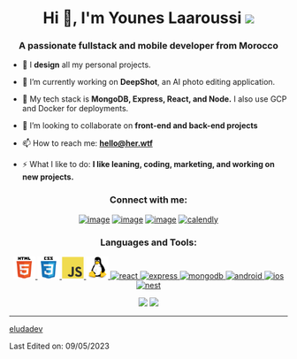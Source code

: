 <h1 align="center">Hi 👋, I'm Younes Laaroussi <img height="40" src="https://emoji.gg/assets/emoji/7333-parrotdance.gif"></h1>
<h3 align="center">A passionate fullstack and mobile developer from Morocco</h3>

- 💅 I **design** all my personal projects.

- 🔭 I’m currently working on **DeepShot**, an AI photo editing application.

- 🌱 My tech stack is **MongoDB, Express, React, and Node.** I also use GCP and Docker for deployments.

- 👯 I’m looking to collaborate on **front-end and back-end projects**

- 📫 How to reach me: **hello@her.wtf**

- ⚡ What I like to do: **I like leaning, coding, marketing, and working on new projects.**

<h3 align="center">Connect with me:</h3>
<div align="center">

[![image](https://img.shields.io/badge/LinkedIn-0077B5?style=for-the-badge&logo=linkedin&logoColor=white)](https://www.linkedin.com/in/eludadev/)
[![image](https://img.shields.io/badge/Twitter-1DA1F2?style=for-the-badge&logo=twitter&logoColor=white)](https://twitter.com/eludadev)
[![image](https://img.shields.io/badge/Gmail-D14836?style=for-the-badge&logo=gmail&logoColor=white)](mailto:hello@eluda.dev)
<a href="https://calendly.com/eludadev/30min" target="_blank">
<img src="https://encrypted-tbn0.gstatic.com/images?q=tbn:ANd9GcTnm5S2NWKYca7NtqPnjhejb1k7dwt-NsYDYTyvGUj-P_Pm4_79HHE7EZPbzvJgarpu_Q&usqp=CAU" alt="calendly" height="28"/>
</a>

</div>

<h3 align="center">Languages and Tools:</h3>

<p align="center"> 
  <a href="https://www.w3.org/html/" target="_blank"> 
    <img src="https://raw.githubusercontent.com/devicons/devicon/master/icons/html5/html5-original-wordmark.svg" alt="html5" width="40" height="40"/> 
  </a>
  <a href="https://www.w3schools.com/css/" target="_blank"> 
    <img src="https://raw.githubusercontent.com/devicons/devicon/master/icons/css3/css3-original-wordmark.svg" alt="css3" width="40" height="40"/> 
  </a> 
  <a href="https://developer.mozilla.org/en-US/docs/Web/JavaScript" target="_blank"> 
    <img src="https://raw.githubusercontent.com/devicons/devicon/master/icons/javascript/javascript-original.svg" alt="javascript" width="40" height="40"/> 
  </a> 
  <a href="https://www.linux.org/" target="_blank"> 
    <img src="https://raw.githubusercontent.com/devicons/devicon/master/icons/linux/linux-original.svg" alt="linux" width="40" height="40"/> 
  </a> 
  <a href="https://react.dev/" target="_blank"> 
    <img src="https://cdn.jsdelivr.net/gh/devicons/devicon/icons/react/react-original.svg" width="40" height="40" alt="react" />
  </a>
   <a href="https://expressjs.com/" target="_blank"> 
    <img src="https://cdn.jsdelivr.net/gh/devicons/devicon/icons/express/express-original.svg" width="40" height="40" alt="express" />
  </a>
   <a href="https://www.mongodb.com/" target="_blank"> 
    <img src="https://cdn.jsdelivr.net/gh/devicons/devicon/icons/mongodb/mongodb-original.svg" width="40" height="40" alt="mongodb" />
  </a>
   <a href="https://developer.android.com/" target="_blank"> 
     <img src="https://cdn.jsdelivr.net/gh/devicons/devicon/icons/android/android-original.svg" width="40" height="40" alt="android" />
  </a>
   <a href="https://developer.apple.com/" target="_blank"> 
     <img src="https://cdn.jsdelivr.net/gh/devicons/devicon/icons/apple/apple-original.svg" width="40" height="40" alt="ios" />
  </a>    
   <a href="https://nestjs.com/" target="_blank"> 
     <img src="https://cdn.jsdelivr.net/gh/devicons/devicon/icons/nestjs/nestjs-plain.svg" width="40" height="40" alt="nest" />
  </a>    
</p>

<p align= "center">
  <img height= "150" src="https://github-readme-stats.vercel.app/api?username=eludadev&theme=react&show_icons=true&include_all_commits=true" />
  <img height= "150" src="https://github-readme-stats.vercel.app/api/top-langs/?username=eludadev&theme=react&layout=compact" />
</p>

---

[eludadev](https://github.com/eludadev)

Last Edited on: 09/05/2023
